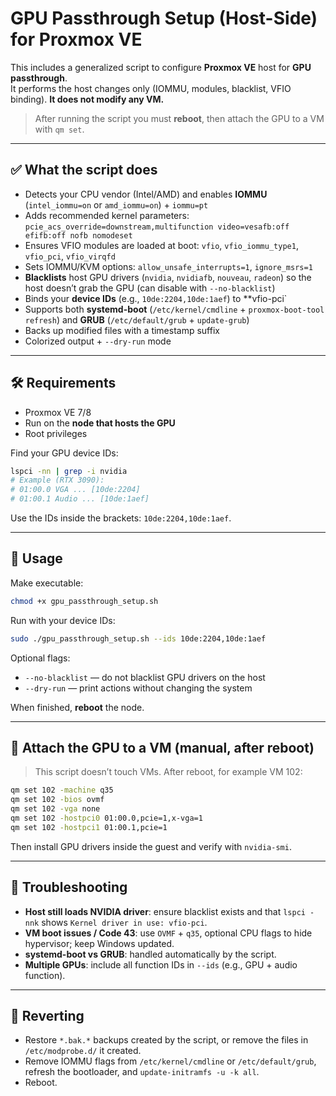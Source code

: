 # GPU Passthrough Setup (Host-Side) for Proxmox VE

This includes a generalized script to configure **Proxmox VE** host for **GPU passthrough**.  
It performs the host changes only (IOMMU, modules, blacklist, VFIO binding). **It does not modify any VM.**

> After running the script you must **reboot**, then attach the GPU to a VM with `qm set`.

---

## ✅ What the script does

- Detects your CPU vendor (Intel/AMD) and enables **IOMMU** (`intel_iommu=on` or `amd_iommu=on`) + `iommu=pt`  
- Adds recommended kernel parameters: `pcie_acs_override=downstream,multifunction video=vesafb:off efifb:off nofb nomodeset`
- Ensures VFIO modules are loaded at boot: `vfio`, `vfio_iommu_type1`, `vfio_pci`, `vfio_virqfd`
- Sets IOMMU/KVM options: `allow_unsafe_interrupts=1`, `ignore_msrs=1`
- **Blacklists** host GPU drivers (`nvidia`, `nvidiafb`, `nouveau`, `radeon`) so the host doesn’t grab the GPU (can disable with `--no-blacklist`)
- Binds your **device IDs** (e.g., `10de:2204,10de:1aef`) to **vfio-pci`
- Supports both **systemd-boot** (`/etc/kernel/cmdline` + `proxmox-boot-tool refresh`) and **GRUB** (`/etc/default/grub` + `update-grub`)
- Backs up modified files with a timestamp suffix
- Colorized output + `--dry-run` mode

---

## 🛠️ Requirements

- Proxmox VE 7/8
- Run on the **node that hosts the GPU**
- Root privileges

Find your GPU device IDs:
```bash
lspci -nn | grep -i nvidia
# Example (RTX 3090):
# 01:00.0 VGA ... [10de:2204]
# 01:00.1 Audio ... [10de:1aef]
```

Use the IDs inside the brackets: `10de:2204,10de:1aef`.

---

## 🚀 Usage

Make executable:
```bash
chmod +x gpu_passthrough_setup.sh
```

Run with your device IDs:
```bash
sudo ./gpu_passthrough_setup.sh --ids 10de:2204,10de:1aef
```

Optional flags:
- `--no-blacklist` — do not blacklist GPU drivers on the host
- `--dry-run` — print actions without changing the system

When finished, **reboot** the node.

---

## 🎯 Attach the GPU to a VM (manual, after reboot)

> This script doesn’t touch VMs. After reboot, for example VM 102:

```bash
qm set 102 -machine q35
qm set 102 -bios ovmf
qm set 102 -vga none
qm set 102 -hostpci0 01:00.0,pcie=1,x-vga=1
qm set 102 -hostpci1 01:00.1,pcie=1
```

Then install GPU drivers inside the guest and verify with `nvidia-smi`.

---

## 🔧 Troubleshooting

- **Host still loads NVIDIA driver**: ensure blacklist exists and that `lspci -nnk` shows `Kernel driver in use: vfio-pci`.
- **VM boot issues / Code 43**: use `OVMF` + `q35`, optional CPU flags to hide hypervisor; keep Windows updated.
- **systemd-boot vs GRUB**: handled automatically by the script.
- **Multiple GPUs**: include all function IDs in `--ids` (e.g., GPU + audio function).

---

## 🧯 Reverting

- Restore `*.bak.*` backups created by the script, or remove the files in `/etc/modprobe.d/` it created.
- Remove IOMMU flags from `/etc/kernel/cmdline` or `/etc/default/grub`, refresh the bootloader, and `update-initramfs -u -k all`.
- Reboot.
